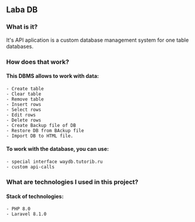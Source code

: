 ## Laba DB

### What is it?

It's API aplication is a custom database management system for one table databases.

### How does that work?

#### This DBMS allows to work with data:
    - Create table
    - Clear table
    - Remove table
    - Insert rows
    - Select rows
    - Edit rows
    - Delete rows
    - Create Backup file of DB
    - Restore DB from BAckup file
    - Import DB to HTML file.

#### To work with the database, you can use:
    - special interface waydb.tutorib.ru
    - custom api-calls

### What are technologies I used in this project?

#### Stack of technologies:
    - PHP 8.0
    - Laravel 8.1.0
